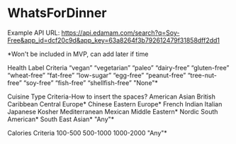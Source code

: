 # WhatsForDinner

Example API URL: https://api.edamam.com/search?q=Soy-Free&app_id=dcf20c9d&app_key=63a8264f3b792612479f31858dff2dd1

*Won't be included in MVP, can add later if time

Health Label Criteria
“vegan”
“vegetarian”
“paleo”
“dairy-free”
“gluten-free”
“wheat-free”
“fat-free”
“low-sugar”
“egg-free”
“peanut-free”
“tree-nut-free”
“soy-free”
“fish-free”
“shellfish-free”
"None"*

Cuisine Type Criteria-How to insert the spaces? 
American
Asian
British
Caribbean
Central Europe*
Chinese
Eastern Europe*
French
Indian
Italian
Japanese
Kosher
Mediterranean
Mexican
Middle Eastern*
Nordic
South American*
South East Asian*
"Any"*


Calories Criteria
100-500
500-1000
1000-2000
"Any"*